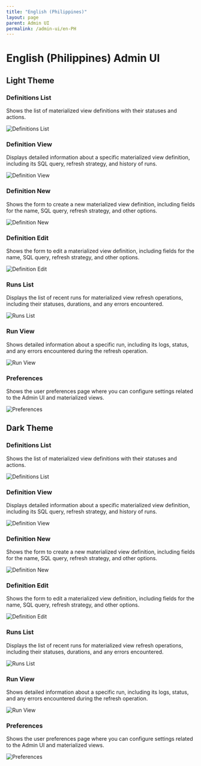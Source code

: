 ```yaml
---
title: "English (Philippines)"
layout: page
parent: Admin UI
permalink: /admin-ui/en-PH
---
```


# English (Philippines) Admin UI

## Light Theme

### Definitions List

Shows the list of materialized view definitions with their statuses and actions.

<img src="/assets/images/app-screenshots/en-PH/light/definitions_list.png" alt="Definitions List" style="max-width: 100%; height: auto;">

### Definition View

Displays detailed information about a specific materialized view definition, including its SQL query, refresh strategy, and history of runs.

<img src="/assets/images/app-screenshots/en-PH/light/definitions_view.png" alt="Definition View" style="max-width: 100%; height: auto;">

### Definition New

Shows the form to create a new materialized view definition, including fields for the name, SQL query, refresh strategy, and other options.

<img src="/assets/images/app-screenshots/en-PH/light/definitions_new.png" alt="Definition New" style="max-width: 100%; height: auto;">

### Definition Edit

Shows the form to edit a materialized view definition, including fields for the name, SQL query, refresh strategy, and other options.

<img src="/assets/images/app-screenshots/en-PH/light/definitions_edit.png" alt="Definition Edit" style="max-width: 100%; height: auto;">

### Runs List

Displays the list of recent runs for materialized view refresh operations, including their statuses, durations, and any errors encountered.

<img src="/assets/images/app-screenshots/en-PH/light/runs_list.png" alt="Runs List" style="max-width: 100%; height: auto;">

### Run View

Shows detailed information about a specific run, including its logs, status, and any errors encountered during the refresh operation.

<img src="/assets/images/app-screenshots/en-PH/light/runs_view.png" alt="Run View" style="max-width: 100%; height: auto;">

### Preferences

Shows the user preferences page where you can configure settings related to the Admin UI and materialized views.

<img src="/assets/images/app-screenshots/en-PH/light/preferences.png" alt="Preferences" style="max-width: 100%; height: auto;">

## Dark Theme

### Definitions List

Shows the list of materialized view definitions with their statuses and actions.

<img src="/assets/images/app-screenshots/en-PH/dark/definitions_list.png" alt="Definitions List" style="max-width: 100%; height: auto;">

### Definition View

Displays detailed information about a specific materialized view definition, including its SQL query, refresh strategy, and history of runs.

<img src="/assets/images/app-screenshots/en-PH/dark/definitions_view.png" alt="Definition View" style="max-width: 100%; height: auto;">

### Definition New

Shows the form to create a new materialized view definition, including fields for the name, SQL query, refresh strategy, and other options.

<img src="/assets/images/app-screenshots/en-PH/dark/definitions_new.png" alt="Definition New" style="max-width: 100%; height: auto;">

### Definition Edit

Shows the form to edit a materialized view definition, including fields for the name, SQL query, refresh strategy, and other options.

<img src="/assets/images/app-screenshots/en-PH/dark/definitions_edit.png" alt="Definition Edit" style="max-width: 100%; height: auto;">

### Runs List

Displays the list of recent runs for materialized view refresh operations, including their statuses, durations, and any errors encountered.

<img src="/assets/images/app-screenshots/en-PH/dark/runs_list.png" alt="Runs List" style="max-width: 100%; height: auto;">

### Run View

Shows detailed information about a specific run, including its logs, status, and any errors encountered during the refresh operation.

<img src="/assets/images/app-screenshots/en-PH/dark/runs_view.png" alt="Run View" style="max-width: 100%; height: auto;">

### Preferences

Shows the user preferences page where you can configure settings related to the Admin UI and materialized views.

<img src="/assets/images/app-screenshots/en-PH/dark/preferences.png" alt="Preferences" style="max-width: 100%; height: auto;">
